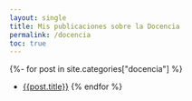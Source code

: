 ```yaml
---
layout: single
title: Mis publicaciones sobre la Docencia
permalink: /docencia
toc: true
---
```

{%- for post in site.categories["docencia"] %}
* [{{post.title}}]({{post.url}})
{% endfor %}
